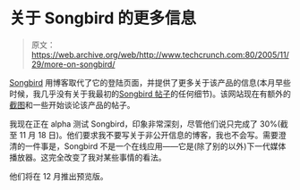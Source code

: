 # 关于 Songbird 的更多信息

> 原文：<https://web.archive.org/web/http://www.techcrunch.com:80/2005/11/29/more-on-songbird/>

 [Songbird](https://web.archive.org/web/20220626075349/http://www.songbirdnest.com/) 用博客取代了它的登陆页面，并提供了更多关于该产品的信息(本月早些时候，我几乎没有关于我最初的[Songbird 帖子](https://web.archive.org/web/20220626075349/http://www.beta.techcrunch.com/2005/11/14/songbird/)的任何细节)。该网站现在有额外的[截图](https://web.archive.org/web/20220626075349/http://www.songbirdnest.com/roblord/blog/songbird_screenshots)和一些开始谈论该产品的帖子。

我现在正在 alpha 测试 Songbird，印象非常深刻，尽管他们说只完成了 30%(截至 11 月 18 日)。他们要求我不要写关于非公开信息的博客，我也不会写。需要澄清的一件事是，Songbird 不是一个在线应用——它是(除了别的以外)下一代媒体播放器。这完全改变了我对某些事情的看法。

他们将在 12 月推出预览版。